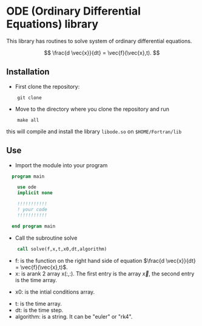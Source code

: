 # ODE (Ordinary Differential Equations) library

This library has routines to solve system of ordinary differential equations.

$$ \frac{d \vec{x}}{dt} = \vec{f}(\vec{x},t). $$

## Installation

- First clone the repository:

```
	git clone
```

- Move to the directory where you clone the repository and run
```
	make all
```
this will compile and install the library `libode.so` on `$HOME/Fortran/lib`


## Use

- Import the module into your program
```fortran
  program main

    use ode
    implicit none

    !!!!!!!!!!!
    ! your code
    !!!!!!!!!!!

  end program main
```
- Call the subroutine solve
```fortran
	call solve(f,x,t,x0,dt,algorithm)
```
+ f: is the function on the right hand side of equation $\frac{d \vec{x}}{dt} = \vec{f}(\vec{x},t)$.
+ x: is arank 2 array x(:,:). The first entry is the array $\vec{x}$, the second entry
      is the time array.
* x0: is the intial conditions array.
- t: is the time array.
- dt: is the time step.
- algorithm: is a string. It can be "euler" or "rk4".
